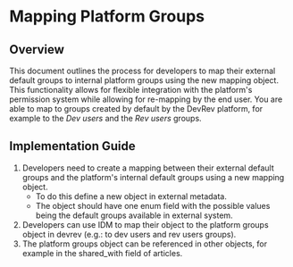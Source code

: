 # Mapping Platform Groups

## Overview
This document outlines the process for developers to map their external default groups to internal platform groups using the new mapping object. This functionality allows for flexible integration with the platform's permission system while allowing for re-mapping by the end user. You are able to map to groups created by default by the DevRev platform, for example to the *Dev users* and the *Rev users* groups. 

## Implementation Guide

1. Developers need to create a mapping between their external default groups and the platform's internal default groups using a new mapping object. 
   - To do this define a new object in external metadata. 
   - The object should have one enum field with the possible values being the default groups available in external system.  
2. Developers can use IDM to map their object to the platform groups object in devrev (e.g.: to dev users and rev users groups).
3. The platform groups object can be referenced in other objects, for example in the shared_with field of articles.

